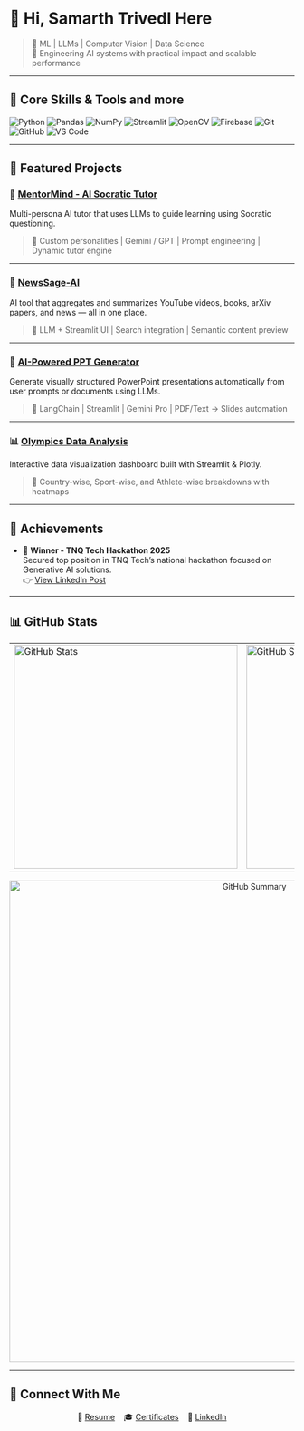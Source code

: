 # 👋 Hi, Samarth TrivedI Here 

> 🧠 ML | LLMs | Computer Vision | Data Science  
> 📍 Engineering AI systems with practical impact and scalable performance

---

## 🧠 Core Skills & Tools and more

![Python](https://img.shields.io/badge/-Python-05122A?style=flat&logo=python)
![Pandas](https://img.shields.io/badge/-Pandas-05122A?style=flat&logo=pandas)
![NumPy](https://img.shields.io/badge/-NumPy-05122A?style=flat&logo=numpy)
![Streamlit](https://img.shields.io/badge/-Streamlit-05122A?style=flat&logo=streamlit)
![OpenCV](https://img.shields.io/badge/-OpenCV-05122A?style=flat&logo=opencv)
![Firebase](https://img.shields.io/badge/-Firebase-05122A?style=flat&logo=firebase)
![Git](https://img.shields.io/badge/-Git-05122A?style=flat&logo=git)
![GitHub](https://img.shields.io/badge/-GitHub-05122A?style=flat&logo=github)
![VS Code](https://img.shields.io/badge/-VSCode-05122A?style=flat&logo=visual-studio-code)

---

## 🚀 Featured Projects

### 🤖 [MentorMind - AI Socratic Tutor](https://github.com/SamaT-rgb/-MentorMind---AI-Socratic-Tutor)  
Multi-persona AI tutor that uses LLMs to guide learning using Socratic questioning.  
> 🔹 Custom personalities | Gemini / GPT | Prompt engineering | Dynamic tutor engine

---

### 🧠 [NewsSage-AI](https://github.com/SamaT-rgb/NewsSage-AI)  
AI tool that aggregates and summarizes YouTube videos, books, arXiv papers, and news — all in one place.  
> 🔹 LLM + Streamlit UI | Search integration | Semantic content preview

---

### 🧾 [AI-Powered PPT Generator](https://github.com/SamaT-rgb/AI-POWERED-PPT-GENERATOR-)  
Generate visually structured PowerPoint presentations automatically from user prompts or documents using LLMs.  
> 🔹 LangChain | Streamlit | Gemini Pro | PDF/Text → Slides automation

---

### 📊 [Olympics Data Analysis](https://github.com/SamaT-rgb/Olympics_Analysis)  
Interactive data visualization dashboard built with Streamlit & Plotly.  
> 🔹 Country-wise, Sport-wise, and Athlete-wise breakdowns with heatmaps

---

## 🏅 Achievements

- 🥇 **Winner - TNQ Tech Hackathon 2025**  
  Secured top position in TNQ Tech’s national hackathon focused on Generative AI solutions.  
  👉 [View LinkedIn Post](https://www.linkedin.com/posts/samarth-trivedi-557442256_tnqtech-hackathon2025-generativeai-activity-7330669683257286658-mK7z?utm_source=share&utm_medium=member_desktop&rcm=ACoAAD8RpJMBUyXXepPWH4Ln1rzf8o3xdJIVz_s)

---

## 📊 GitHub Stats

<div align="center">

<!-- Row 1: Stats + Streak side-by-side -->
<table>
  <tr>
    <td><img src="https://github-readme-stats.vercel.app/api?username=SamaT-rgb&show_icons=true&theme=algolia&count_private=true&include_all_commits=true&v=3" width="395px" alt="GitHub Stats"/></td>
    <td><img src="https://github-readme-streak-stats.herokuapp.com/?user=SamaT-rgb&theme=algolia&v=1" width="395px" alt="GitHub Streak"/></td>
  </tr>
</table>

<!-- Row 2: Full width profile summary -->
<img src="https://github-profile-summary-cards.vercel.app/api/cards/profile-details?username=SamaT-rgb&theme=algolia&v=1" width="850px" alt="GitHub Summary"/>

</div>

---

## 🔗 Connect With Me

<div align="center">

📄 [Resume](https://drive.google.com/file/d/1DY_VcoBysJvJLuPw4MS-3CUaMk5MMMjM/view?usp=drive_link) &nbsp;&nbsp;&nbsp;🎓 [Certificates](https://drive.google.com/drive/folders/1ouL6yMUHCVBYIVZehE5XOwZoOumK7U0J?usp=sharing) &nbsp;&nbsp;&nbsp;🔗 [LinkedIn](https://www.linkedin.com/in/samarth-trivedi-557442256/)

</div>
